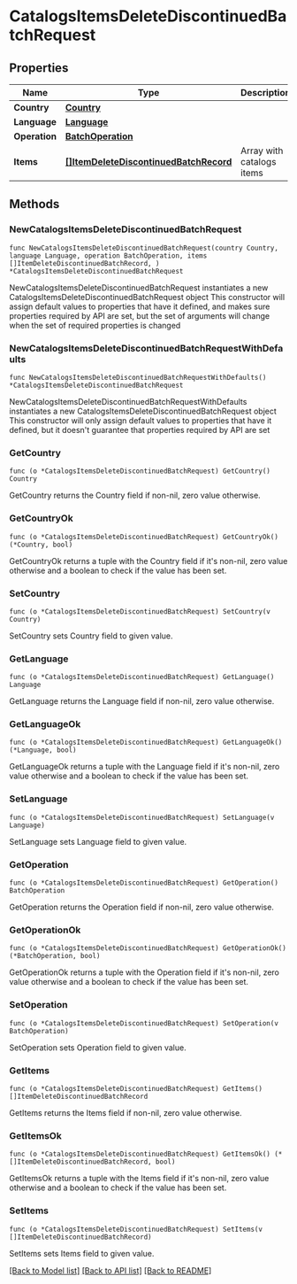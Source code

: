 # CatalogsItemsDeleteDiscontinuedBatchRequest

## Properties

Name | Type | Description | Notes
------------ | ------------- | ------------- | -------------
**Country** | [**Country**](Country.md) |  | 
**Language** | [**Language**](Language.md) |  | 
**Operation** | [**BatchOperation**](BatchOperation.md) |  | 
**Items** | [**[]ItemDeleteDiscontinuedBatchRecord**](ItemDeleteDiscontinuedBatchRecord.md) | Array with catalogs items | 

## Methods

### NewCatalogsItemsDeleteDiscontinuedBatchRequest

`func NewCatalogsItemsDeleteDiscontinuedBatchRequest(country Country, language Language, operation BatchOperation, items []ItemDeleteDiscontinuedBatchRecord, ) *CatalogsItemsDeleteDiscontinuedBatchRequest`

NewCatalogsItemsDeleteDiscontinuedBatchRequest instantiates a new CatalogsItemsDeleteDiscontinuedBatchRequest object
This constructor will assign default values to properties that have it defined,
and makes sure properties required by API are set, but the set of arguments
will change when the set of required properties is changed

### NewCatalogsItemsDeleteDiscontinuedBatchRequestWithDefaults

`func NewCatalogsItemsDeleteDiscontinuedBatchRequestWithDefaults() *CatalogsItemsDeleteDiscontinuedBatchRequest`

NewCatalogsItemsDeleteDiscontinuedBatchRequestWithDefaults instantiates a new CatalogsItemsDeleteDiscontinuedBatchRequest object
This constructor will only assign default values to properties that have it defined,
but it doesn't guarantee that properties required by API are set

### GetCountry

`func (o *CatalogsItemsDeleteDiscontinuedBatchRequest) GetCountry() Country`

GetCountry returns the Country field if non-nil, zero value otherwise.

### GetCountryOk

`func (o *CatalogsItemsDeleteDiscontinuedBatchRequest) GetCountryOk() (*Country, bool)`

GetCountryOk returns a tuple with the Country field if it's non-nil, zero value otherwise
and a boolean to check if the value has been set.

### SetCountry

`func (o *CatalogsItemsDeleteDiscontinuedBatchRequest) SetCountry(v Country)`

SetCountry sets Country field to given value.


### GetLanguage

`func (o *CatalogsItemsDeleteDiscontinuedBatchRequest) GetLanguage() Language`

GetLanguage returns the Language field if non-nil, zero value otherwise.

### GetLanguageOk

`func (o *CatalogsItemsDeleteDiscontinuedBatchRequest) GetLanguageOk() (*Language, bool)`

GetLanguageOk returns a tuple with the Language field if it's non-nil, zero value otherwise
and a boolean to check if the value has been set.

### SetLanguage

`func (o *CatalogsItemsDeleteDiscontinuedBatchRequest) SetLanguage(v Language)`

SetLanguage sets Language field to given value.


### GetOperation

`func (o *CatalogsItemsDeleteDiscontinuedBatchRequest) GetOperation() BatchOperation`

GetOperation returns the Operation field if non-nil, zero value otherwise.

### GetOperationOk

`func (o *CatalogsItemsDeleteDiscontinuedBatchRequest) GetOperationOk() (*BatchOperation, bool)`

GetOperationOk returns a tuple with the Operation field if it's non-nil, zero value otherwise
and a boolean to check if the value has been set.

### SetOperation

`func (o *CatalogsItemsDeleteDiscontinuedBatchRequest) SetOperation(v BatchOperation)`

SetOperation sets Operation field to given value.


### GetItems

`func (o *CatalogsItemsDeleteDiscontinuedBatchRequest) GetItems() []ItemDeleteDiscontinuedBatchRecord`

GetItems returns the Items field if non-nil, zero value otherwise.

### GetItemsOk

`func (o *CatalogsItemsDeleteDiscontinuedBatchRequest) GetItemsOk() (*[]ItemDeleteDiscontinuedBatchRecord, bool)`

GetItemsOk returns a tuple with the Items field if it's non-nil, zero value otherwise
and a boolean to check if the value has been set.

### SetItems

`func (o *CatalogsItemsDeleteDiscontinuedBatchRequest) SetItems(v []ItemDeleteDiscontinuedBatchRecord)`

SetItems sets Items field to given value.



[[Back to Model list]](../README.md#documentation-for-models) [[Back to API list]](../README.md#documentation-for-api-endpoints) [[Back to README]](../README.md)


